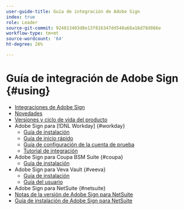 ```yaml
---
user-guide-title: Guía de integración de Adobe Sign
index: true
role: Leader
source-git-commit: 924813403d8e13f816347dd548a68a16d78d866e
workflow-type: tm+mt
source-wordcount: '64'
ht-degree: 26%

---
```



# Guía de integración de Adobe Sign {#using}

+ [Integraciones de Adobe Sign](home.md)
+ [Novedades](whats-new.md)
+ [Versiones y ciclo de vida del producto](versions.md)
+ Adobe Sign para [!DNL Workday] {#workday}
   + [Guía de instalación](workday/install.md)
   + [Guía de inicio rápido](workday/quick-start.md)
   + [Guía de configuración de la cuenta de prueba](workday/trial-install.md)
   + [Tutorial de integración](workday/tutorial-video.md)
+ Adobe Sign para Coupa BSM Suite {#coupa}
   + [Guía de instalación](coupa/install.md)
+ Adobe Sign para Veva Vault {#veeva}
   + [Guía de instalación](veeva/install.md)
   + [Guía del usuario](veeva/user.md)
+ Adobe Sign para NetSuite {#netsuite}
+ [Notas de la versión de Adobe Sign para NetSuite](release-notes.md)
+ [Guía de instalación de Adobe Sign para NetSuite](netsuite/install.md)
